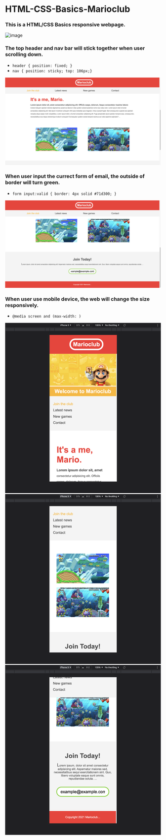 # HTML-CSS-Basics-Marioclub
### This is a HTML/CSS Basics responsive webpage.

![image](https://github.com/LazyBoneJC/HTML-CSS-Basics-Marioclub/blob/master/Marioclub_webpage/1.png?raw=true)
### The top header and nav bar will stick together when user scrolling down.

* `header { position: fixed; }`
* `nav { position: sticky; top: 106px;}`

![image](https://github.com/LazyBoneJC/HTML-CSS-Basics-Marioclub/blob/master/Marioclub_webpage/2.png?raw=true)

### When user input the currect form of email, the outside of border will turn green.

* `form input:valid { border: 4px solid #71d300; }`

![image](https://github.com/LazyBoneJC/HTML-CSS-Basics-Marioclub/blob/master/Marioclub_webpage/3.png?raw=true)

### When user use mobile device, the web will change the size responsively.

* `@media screen and (max-width: )`

![image](https://github.com/LazyBoneJC/HTML-CSS-Basics-Marioclub/blob/master/Marioclub_webpage/4.png?raw=true)
![image](https://github.com/LazyBoneJC/HTML-CSS-Basics-Marioclub/blob/master/Marioclub_webpage/5.png?raw=true)
![image](https://github.com/LazyBoneJC/HTML-CSS-Basics-Marioclub/blob/master/Marioclub_webpage/6.png?raw=true)
